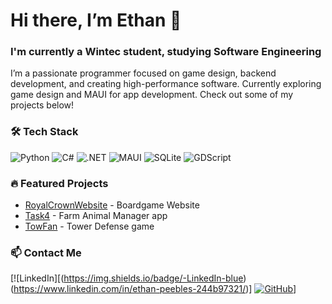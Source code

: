 # Hi there, I’m Ethan 👋

### I'm currently a Wintec student, studying Software Engineering

I’m a passionate programmer focused on game design, backend development, and creating high-performance software. Currently exploring game design and MAUI for app development. Check out some of my projects below!

### 🛠 Tech Stack
![Python](https://img.shields.io/badge/-Python-yellow) ![C#](https://img.shields.io/badge/-C%23-blue) ![.NET](https://img.shields.io/badge/-.NET-informational) ![MAUI](https://img.shields.io/badge/-MAUI-blue) ![SQLite](https://img.shields.io/badge/-SQLite-lightgrey) ![GDScript](https://img.shields.io/badge/-GDScript-darkblue)


### 🔥 Featured Projects
- [RoyalCrownWebsite](https://github.com/Ham-454/Comp602-RoyalCrownWebsite) - Boardgame Website
- [Task4](https://github.com/Arkimidus/Task4) - Farm Animal Manager app
- [TowFan](https://github.com/AntarcticMatt/TowFan) - Tower Defense game

### 📫 Contact Me
[![LinkedIn][(https://img.shields.io/badge/-LinkedIn-blue)(https://www.linkedin.com/in/ethan-peebles-244b97321/)] [![GitHub](https://img.shields.io/badge/-GitHub-grey)](https://github.com/Arkimidus)]
